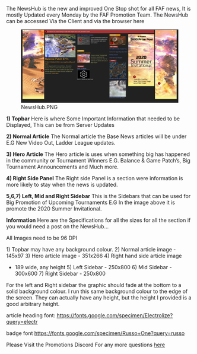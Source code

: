 The NewsHub is the new and improved One Stop shot for all FAF news, It
is mostly Updated every Monday by the FAF Promotion Team. The NewsHub
can be accessed Via the Client and via the browser here

<figure>
<img src="NewsHub.PNG" title="NewsHub.PNG" width="1050" alt="NewsHub.PNG" /><figcaption aria-hidden="true">NewsHub.PNG</figcaption>
</figure>

**1) Topbar** Here is where Some Important Information that needed to be
Displayed, This can be from Server Updates

**2) Normal Article** The Normal article the Base News articles will be
under E.G New Video Out, Ladder League updates.

**3) Hero Article** The Hero article is uses when something big has
happened in the community or Tournament Winners E.G. Balance & Game
Patch’s, Big Tournament Announcements and Much more.

**4) Right Side Panel** The Right side Panel is a section were
information is more likely to stay when the news is updated.

**5,6,7) Left, Mid and Right Sidebar** This is the Sidebars that can be
used for Big Promotion of Upcoming Tournaments E.G In the image above it
is promote the 2020 Summer Invitational.

**Information** Here are the Specifications for all the sizes for all
the section if you would need a post on the NewsHub...

All Images need to be 96 DPI

1\) Topbar may have any background colour. 2) Normal article image -
145x97 3) Hero article image - 351x266 4) Right hand side article image
- 189 wide, any height 5) Left Sidebar - 250x800 6) Mid Sidebar -
300x600 7) Right Sidebar - 250x800

For the left and Right sidebar the graphic should fade at the bottom to
a solid background colour. I run this same background colour to the edge
of the screen. They can actually have any height, but the height I
provided is a good arbitrary height.

article heading font:
<https://fonts.google.com/specimen/Electrolize?query=electr>

badge font <https://fonts.google.com/specimen/Russo+One?query=russo>

Please Visit the Promotions Discord For any more questions
[here](https://discord.gg/CYztfPz)